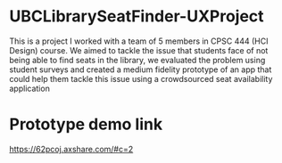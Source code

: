 # UBCLibrarySeatFinder-UXProject
This is a project I worked with a team of 5 members in CPSC 444 (HCI Design) course. We aimed to tackle the issue that students face of not being able to find seats in the library, we evaluated the problem using student surveys and created a medium fidelity prototype of an app that could help them tackle this issue using a crowdsourced seat availability application

# Prototype demo link
https://62pcoj.axshare.com/#c=2
